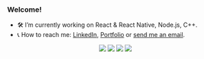 ### Welcome! 

- 🛠 I’m currently working on React & React Native, Node.js, C++.
- 📞 How to reach me: [LinkedIn](https://www.linkedin.com/in/lucas-sallada/), [Portfolio](https://sallada.org) or <a href="mailto:sallada.lucas@gmail.com"> send me an email</a>.

<p align="center">
  <img src="https://img.shields.io/badge/typescript%20-%23007ACC.svg?&style=for-the-badge&logo=typescript&logoColor=white"/>
  <img src="https://img.shields.io/badge/Node.js-43853D?style=for-the-badge&logo=node.js&logoColor=white"/>
  <img src="https://img.shields.io/badge/C%2B%2B-00599C?style=for-the-badge&logo=c%2B%2B&logoColor=white" />
  <img src="https://img.shields.io/badge/neovim-%2357A143.svg?&style=for-the-badge&logo=neovim&logoColor=white"/>
</p>
